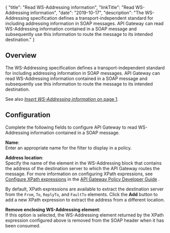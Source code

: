 {
"title": "Read WS-Addressing information",
"linkTitle": "Read WS-Addressing information",
"date": "2019-10-17",
"description": "The WS-Addressing specification defines a transport-independent standard for including addressing information in SOAP messages. API Gateway can read WS-Addressing information contained in a SOAP message and subsequently use this information to route the message to its intended destination."
}
﻿
<div id="p_connection_read_wsaddress_over">

Overview
--------

The WS-Addressing specification defines a transport-independent standard for including addressing information in SOAP messages. API Gateway can read WS-Addressing information contained in a SOAP message and subsequently use this information to route the message to its intended destination.

See also [*Insert WS-Addressing information* on page 1](connection_insert_wsaddress.htm).

</div>

<div id="p_connection_read_wsaddress_conf">

Configuration
-------------

Complete the following fields to configure API Gateway to read WS-Addressing information contained in a SOAP message.

**Name**:\
Enter an appropriate name for the filter to display in a policy.

**Address location**:\
Specify the name of the element in the WS-Addressing block that contains the address of the destination server to which the API Gateway routes the message. For more information on configuring XPath expressions, see
[Configure XPath expressions](/csh?context=640&product=prod-api-gateway-77)
in the
[API Gateway Policy Developer Guide](/bundle/APIGateway_77_PolicyDevGuide_allOS_en_HTML5/)
.

By default, XPath expressions are available to extract the destination server from the `From`, `To`, `ReplyTo`, and `FaultTo`
elements. Click the **Add**
button to add a new XPath expression to extract the address from a different location.

**Remove enclosing WS-Addressing element**:\
If this option is selected, the WS-Addressing element returned by the XPath expression configured above is removed from the SOAP header when it has been consumed.

</div>
